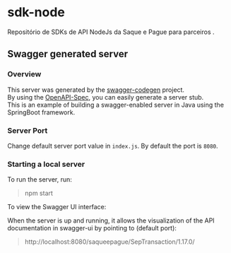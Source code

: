 # sdk-node
Repositório de SDKs de API NodeJs da Saque e Pague para parceiros .

## Swagger generated server

### Overview

This server was generated by the [swagger-codegen](https://github.com/swagger-api/swagger-codegen) project.  
By using the [OpenAPI-Spec](https://github.com/swagger-api/swagger-core), you can easily generate a server stub.  
This is an example of building a swagger-enabled server in Java using the SpringBoot framework.

### Server Port

Change default server port value in `index.js`. By default the port is `8080`.

### Starting a local server

To run the server, run:

> npm start

To view the Swagger UI interface:

When the server is up and running, it allows the visualization of the API documentation in swagger-ui by pointing to (default port):

> http://localhost:8080/saqueepague/SepTransaction/1.17.0/
